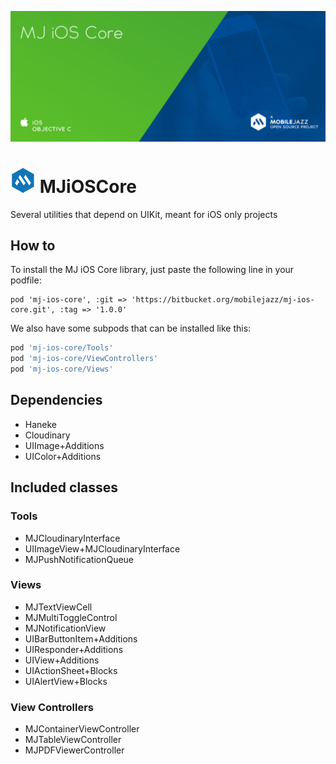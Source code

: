 ![Mobile Jazz Vastra](https://raw.githubusercontent.com/mobilejazz/metadata/master/images/banners/mobile-jazz-ios-core.jpg)

# ![Mobile Jazz Badge](https://raw.githubusercontent.com/mobilejazz/metadata/master/images/icons/mj-40x40.png) MJiOSCore

Several utilities that depend on UIKit, meant for iOS only projects

## How to 

To install the MJ iOS Core library, just paste the following line in your podfile:
```
pod 'mj-ios-core', :git => 'https://bitbucket.org/mobilejazz/mj-ios-core.git', :tag => '1.0.0'
```

We also have some subpods that can be installed like this:
```ruby
pod 'mj-ios-core/Tools'
pod 'mj-ios-core/ViewControllers'
pod 'mj-ios-core/Views'
```

## Dependencies
- Haneke
- Cloudinary
- UIImage+Additions
- UIColor+Additions

## Included classes
### Tools
- MJCloudinaryInterface
- UIImageView+MJCloudinaryInterface
- MJPushNotificationQueue

### Views
- MJTextViewCell
- MJMultiToggleControl
- MJNotificationView
- UIBarButtonItem+Additions
- UIResponder+Additions
- UIView+Additions
- UIActionSheet+Blocks
- UIAlertView+Blocks

### View Controllers
- MJContainerViewController
- MJTableViewController
- MJPDFViewerController
